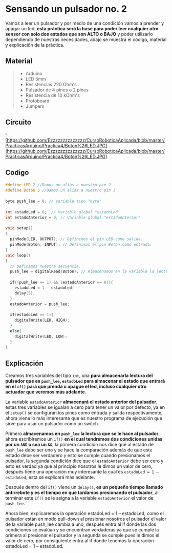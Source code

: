 # Sensando un pulsador no. 2
Vamos a leer un pulsador y por medio de una condición vamos a prender y apagar un led, **esta práctica será la base para poder leer cualquier otro sensor con solo dos estados que son ALTO o BAJO** y poder utilizarlo dependiendo de nuestras necesidades, abajo se muestra el código, material y explicación de la práctica.

## Material
> - Arduino
> - LED 5mm 
> - Resistencias 220 Ohm's 
> - Pulsador de 4 pines o 2 pines
> - Resistencia de 10 kOhm's
> - Protoboard
> - Jumpers
## Circuito
![https://github.com/Ezzzzzzzzzzzzzz/CursoRoboticaAplicada/blob/master/PracticasArduino/Practica4/Boton%26LED.JPG](https://github.com/Ezzzzzzzzzzzzzz/CursoRoboticaAplicada/blob/master/PracticasArduino/Practica4/Boton%26LED.JPG)

## Codigo
```c
#define LED 2 //Damos un alias a nuestro pin 2
#define Boton 3 //Damos un alias a nuestro pin 3

byte push_lee = 0; // variable tipo "byte"

int estadoLed = 0;	// Variable global "estadoLed"
int estadoAnterior = 0; // Variable global "estadoAnterior"

void setup()
{
  pinMode(LED, OUTPUT); // Definimos el pin LED como salida.
  pinMode(Boton, INPUT); // Definimos el pin Boton como entrada.
}
void loop()
{
  // Definimos nuestra secuencia.
  push_lee = digitalRead(Boton); // Almacenamos en la variable la lectura del boton.
  
  if((push_lee == 1) && (estadoAnterior == 0)){ 
    estadoLed = 1 - estadoLed;
    delay(5);
  }
  estadoAnterior = push_lee;
  
  if(estadoLed == 1){
    digitalWrite(LED, HIGH);
  }
  else{
    digitalWrite(LED, LOW); 
  }
}
```
## Explicación

Creamos tres variables del tipo ``int``, una **para almacenarla lectura del pulsador que es ``push_lee``, ``estadoLed`` para almacenar el estado que entrará en el ``if()`` para que prenda o apague el led, incluso cualquier otro actuador que veremos más adelante**. 

La variable ``estadoAnterior`` **almacenará el estado anterior del pulsador**, estas tres variables se igualan a cero para tener un valor por defecto, ya en el ``setup()`` se configuran los pines como entrada y salida respectivamente, ahora viene lo más interesante que es nuestro programa de ejecución que sirve para usar un pulsador como un switch.

Primero **almacenamos en ``push_lee`` la lectura que se le hace al pulsador**, ahora escribiremos un ``if()`` **en el cual tendremos dos condiciones unidas por un ``AND`` o sea un ``&&``**, la primera condición nos dice que al estado de ``push_lee`` debe ser uno y se hace la comparación además de que este estado debe ser verdadero y esto se cumple cuando presionamos el pulsador, la segunda condición dice que el ``estadoAnterior`` debe ser cero y esto es verdad ya que al principio nosotros le dimos un valor de cero, después tiene una operación muy interesante la cual es ``estadoLed = 1 – estadoLed``, esta se explicará más adelante.

Después dentro del ``if()`` viene un ``delay()``, **es un pequeño tiempo llamado antirrebote y es el tiempo en que tardamos presionando el pulsador**, al terminar este ``if()`` se le asigna a la variable ``estadoAnterior`` el valor de ``push_lee``.

Ahora bien, explicaremos la operación estadoLed = 1 – estadoLed, como el pulsador están en modo pull-down al presionar nosotros el pulsador el valor de la variable push_lee cambia a uno, después entra al if donde las dos condiciones se evalúan y se encuentran verdaderas ya que se cumple la primera al presionar el pulsador y la segunda se cumple pues le dimos el valor de cero, por consiguiente entra al if donde tenemos la operación estadoLed = 1 – estadoLed.

<!--stackedit_data:
eyJoaXN0b3J5IjpbMTY5NzE5NDM3MSwtOTU4MDYxOTY2XX0=
-->